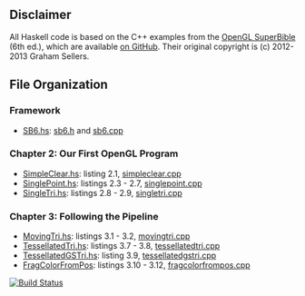 ## Disclaimer

All Haskell code is based on the C++ examples from the [OpenGL SuperBible](http://www.openglsuperbible.com/) (6th ed.), which are available [on GitHub](https://github.com/openglsuperbible/sb6code). Their original copyright is (c) 2012-2013 Graham Sellers.

## File Organization

### Framework

* [SB6.hs](src/SB6/SB6.hs): [sb6.h](https://github.com/openglsuperbible/sb6code/blob/master/include/sb6.h) and [sb6.cpp](https://github.com/openglsuperbible/sb6code/blob/master/src/sb6/sb6.cpp)

### Chapter 2: Our First OpenGL Program

* [SimpleClear.hs](src/SimpleClear/SimpleClear.hs): listing 2.1, [simpleclear.cpp](https://github.com/openglsuperbible/sb6code/blob/master/src/simpleclear/simpleclear.cpp)
* [SinglePoint.hs](src/SinglePoint/SinglePoint.hs): listings 2.3 - 2.7, [singlepoint.cpp](https://github.com/openglsuperbible/sb6code/blob/master/src/singlepoint/singlepoint.cpp)
* [SingleTri.hs](src/SingleTri/SingleTri.hs): listings 2.8 - 2.9, [singletri.cpp](https://github.com/openglsuperbible/sb6code/blob/master/src/singletri/singletri.cpp)

### Chapter 3: Following the Pipeline

* [MovingTri.hs](src/MovingTri/MovingTri.hs): listings 3.1 - 3.2, [movingtri.cpp](https://github.com/openglsuperbible/sb6code/blob/master/src/movingtri/movingtri.cpp)
* [TessellatedTri.hs](src/TessellatedTri/TessellatedTri.hs): listings 3.7 - 3.8, [tessellatedtri.cpp](https://github.com/openglsuperbible/sb6code/blob/master/src/tessellatedtri/tessellatedtri.cpp)
* [TessellatedGSTri.hs](src/TessellatedGSTri/TessellatedGSTri.hs): listing 3.9, [tessellatedgstri.cpp](https://github.com/openglsuperbible/sb6code/blob/master/src/tessellatedgstri/tessellatedgstri.cpp)
* [FragColorFromPos](src/FragColorFromPos/FragColorFromPos.hs): listings 3.10 - 3.12, [fragcolorfrompos.cpp](https://github.com/openglsuperbible/sb6code/blob/master/src/fragcolorfrompos/fragcolorfrompos.cpp)

[![Build Status](https://travis-ci.org/svenpanne/HSuperBible6.png)](https://travis-ci.org/svenpanne/HSuperBible6)
